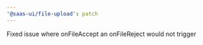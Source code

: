 ```yaml
---
'@saas-ui/file-upload': patch
---
```


Fixed issue where onFileAccept an onFileReject would not trigger
